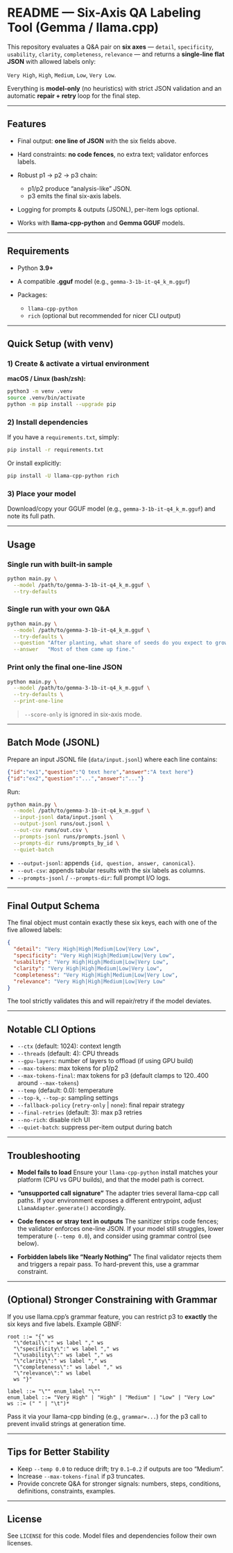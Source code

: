 # README — Six-Axis QA Labeling Tool (Gemma / llama.cpp)

This repository evaluates a Q\&A pair on **six axes** — `detail`, `specificity`, `usability`, `clarity`, `completeness`, `relevance` — and returns a **single-line flat JSON** with allowed labels only:

`Very High`, `High`, `Medium`, `Low`, `Very Low`.

Everything is **model-only** (no heuristics) with strict JSON validation and an automatic **repair + retry** loop for the final step.

---

## Features

* Final output: **one line of JSON** with the six fields above.
* Hard constraints: **no code fences**, no extra text; validator enforces labels.
* Robust p1 → p2 → p3 chain:

  * p1/p2 produce “analysis-like” JSON.
  * p3 emits the final six-axis labels.
* Logging for prompts & outputs (JSONL), per-item logs optional.
* Works with **llama-cpp-python** and **Gemma GGUF** models.

---

## Requirements

* Python **3.9+**
* A compatible **.gguf** model (e.g., `gemma-3-1b-it-q4_k_m.gguf`)
* Packages:

  * `llama-cpp-python`
  * `rich` (optional but recommended for nicer CLI output)

---

## Quick Setup (with venv)

### 1) Create & activate a virtual environment

**macOS / Linux (bash/zsh):**

```bash
python3 -m venv .venv
source .venv/bin/activate
python -m pip install --upgrade pip
```

### 2) Install dependencies

If you have a `requirements.txt`, simply:

```bash
pip install -r requirements.txt
```

Or install explicitly:

```bash
pip install -U llama-cpp-python rich
```

### 3) Place your model

Download/copy your GGUF model (e.g., `gemma-3-1b-it-q4_k_m.gguf`) and note its full path.

---

## Usage

### Single run with built-in sample

```bash
python main.py \
  --model /path/to/gemma-3-1b-it-q4_k_m.gguf \
  --try-defaults
```

### Single run with your own Q\&A

```bash
python main.py \
  --model /path/to/gemma-3-1b-it-q4_k_m.gguf \
  --try-defaults \
  --question "After planting, what share of seeds do you expect to grow into healthy plants?" \
  --answer   "Most of them came up fine."
```

### Print **only** the final one-line JSON

```bash
python main.py \
  --model /path/to/gemma-3-1b-it-q4_k_m.gguf \
  --try-defaults \
  --print-one-line
```

> `--score-only` is ignored in six-axis mode.

---

## Batch Mode (JSONL)

Prepare an input JSONL file (`data/input.jsonl`) where each line contains:

```json
{"id":"ex1","question":"Q text here","answer":"A text here"}
{"id":"ex2","question":"...","answer":"..."}
```

Run:

```bash
python main.py \
  --model /path/to/gemma-3-1b-it-q4_k_m.gguf \
  --input-jsonl data/input.jsonl \
  --output-jsonl runs/out.jsonl \
  --out-csv runs/out.csv \
  --prompts-jsonl runs/prompts.jsonl \
  --prompts-dir runs/prompts_by_id \
  --quiet-batch
```

* `--output-jsonl`: appends `{id, question, answer, canonical}`.
* `--out-csv`: appends tabular results with the six labels as columns.
* `--prompts-jsonl` / `--prompts-dir`: full prompt I/O logs.

---

## Final Output Schema

The final object must contain exactly these six keys, each with one of the five allowed labels:

```json
{
  "detail": "Very High|High|Medium|Low|Very Low",
  "specificity": "Very High|High|Medium|Low|Very Low",
  "usability": "Very High|High|Medium|Low|Very Low",
  "clarity": "Very High|High|Medium|Low|Very Low",
  "completeness": "Very High|High|Medium|Low|Very Low",
  "relevance": "Very High|High|Medium|Low|Very Low"
}
```

The tool strictly validates this and will repair/retry if the model deviates.

---

## Notable CLI Options

* `--ctx` (default: 1024): context length
* `--threads` (default: 4): CPU threads
* `--gpu-layers`: number of layers to offload (if using GPU build)
* `--max-tokens`: max tokens for p1/p2
* `--max-tokens-final`: max tokens for p3 (default clamps to 120..400 around `--max-tokens`)
* `--temp` (default: 0.0): temperature
* `--top-k`, `--top-p`: sampling settings
* `--fallback-policy` (`retry-only` | `none`): final repair strategy
* `--final-retries` (default: 3): max p3 retries
* `--no-rich`: disable rich UI
* `--quiet-batch`: suppress per-item output during batch

---

## Troubleshooting

* **Model fails to load**
  Ensure your `llama-cpp-python` install matches your platform (CPU vs GPU builds), and that the model path is correct.

* **“unsupported call signature”**
  The adapter tries several llama-cpp call paths. If your environment exposes a different entrypoint, adjust `LlamaAdapter.generate()` accordingly.

* **Code fences or stray text in outputs**
  The sanitizer strips code fences; the validator enforces one-line JSON. If your model still struggles, lower temperature (`--temp 0.0`), and consider using grammar control (see below).

* **Forbidden labels like “Nearly Nothing”**
  The final validator rejects them and triggers a repair pass. To hard-prevent this, use a grammar constraint.

---

## (Optional) Stronger Constraining with Grammar

If you use llama.cpp’s grammar feature, you can restrict p3 to **exactly** the six keys and five labels. Example GBNF:

```bnf
root ::= "{" ws
  "\"detail\":" ws label "," ws
  "\"specificity\":" ws label "," ws
  "\"usability\":" ws label "," ws
  "\"clarity\":" ws label "," ws
  "\"completeness\":" ws label "," ws
  "\"relevance\":" ws label
  ws "}"

label ::= "\"" enum_label "\""
enum_label ::= "Very High" | "High" | "Medium" | "Low" | "Very Low"
ws ::= (" " | "\t")*
```

Pass it via your llama-cpp binding (e.g., `grammar=...`) for the p3 call to prevent invalid strings at generation time.

---

## Tips for Better Stability

* Keep `--temp 0.0` to reduce drift; try `0.1–0.2` if outputs are too “Medium”.
* Increase `--max-tokens-final` if p3 truncates.
* Provide concrete Q\&A for stronger signals: numbers, steps, conditions, definitions, constraints, examples.

---

## License

See `LICENSE` for this code. Model files and dependencies follow their own licenses.
